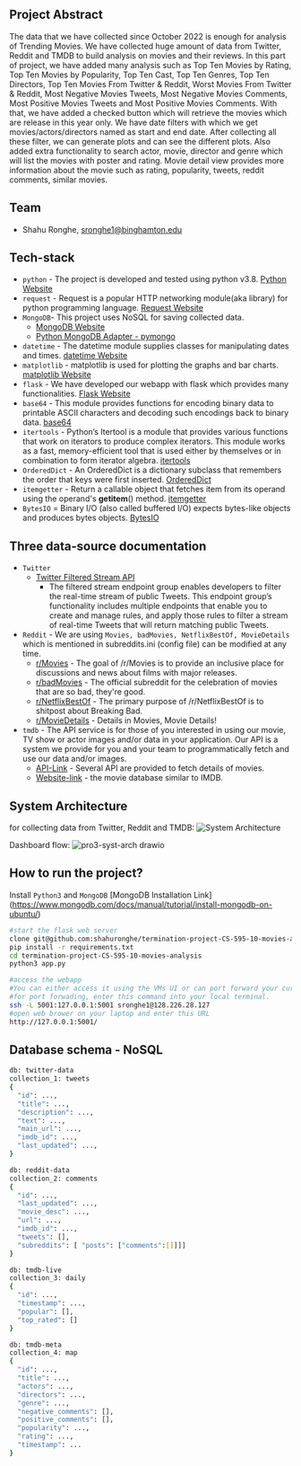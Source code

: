 ## Project Abstract

The data that we have collected since October 2022 is enough for analysis of Trending Movies. We have collected huge
amount of data from Twitter, Reddit and TMDB to build analysis on movies and their reviews. In this part of project, we
have added many analysis such as Top Ten Movies by Rating, Top Ten Movies by Popularity, Top Ten Cast, Top Ten Genres,
Top Ten Directors, Top Ten Movies From Twitter & Reddit, Worst Movies From Twitter & Reddit, Most Negative Movies
Tweets, Most Negative Movies Comments, Most Positive Movies Tweets and Most Positive Movies Comments. With that, we have
added a checked button which will retrieve the movies which are release in this year only. We have date filters with
which we get movies/actors/directors named as start and end date. After collecting all these filter, we can generate
plots and can see the different plots. Also added extra functionality to search actor, movie, director and genre which will list the movies with poster and rating. Movie detail view provides more information about the movie such as rating, popularity, tweets, reddit comments, similar movies.

## Team
* Shahu Ronghe, sronghe1@binghamton.edu

## Tech-stack

* `python` - The project is developed and tested using python v3.8. [Python Website](https://www.python.org/)
* `request` - Request is a popular HTTP networking module(aka library) for python programming
  language. [Request Website](https://docs.python-requests.org/en/latest/#)
* `MongoDB`- This project uses NoSQL for saving collected data.
    * [MongoDB Website](https://www.mongodb.com/)
    * [Python MongoDB Adapter - pymongo](https://pymongo.readthedocs.io/en/stable/)
* `datetime` - The datetime module supplies classes for manipulating dates and
  times. [datetime Website](https://docs.python.org/3/library/datetime.html/)
* `matplotlib` - matplotlib is used for plotting the graphs and bar
  charts. [matplotlib Website](https://matplotlib.org/)
* `flask` - We have developed our webapp with flask which provides many
  functionalities. [Flask Website](https://flask.palletsprojects.com/)
* `base64` - This module provides functions for encoding binary data to printable ASCII characters and decoding such
  encodings back to binary data. [base64](https://docs.python.org/3/library/base64.html)
* `itertools` - Python’s Itertool is a module that provides various functions that work on iterators to produce complex
  iterators. This module works as a fast, memory-efficient tool that is used either by themselves or in combination to
  form iterator algebra. [itertools](https://docs.python.org/3/library/itertools.html)
* `OrderedDict` - An OrderedDict is a dictionary subclass that remembers the order that keys were first
  inserted. [OrderedDict](https://docs.python.org/3/library/collections.html#collections.OrderedDict)
* `itemgetter` - Return a callable object that fetches item from its operand using the operand's __getitem__()
  method. [itemgetter](https://docs.python.org/3/library/operator.html)
* `BytesIO` = Binary I/O (also called buffered I/O) expects bytes-like objects and produces bytes
  objects. [BytesIO](https://wiki.python.org/moin/BytesIO)

## Three data-source documentation

* `Twitter`
    * [Twitter Filtered Stream API](https://developer.twitter.com/en/docs/twitter-api/tweets/filtered-stream/introduction)
      - The filtered stream endpoint group enables developers to filter the real-time stream of public Tweets. This
      endpoint group’s functionality includes multiple endpoints that enable you to create and manage rules, and apply
      those rules to filter a stream of real-time Tweets that will return matching public Tweets.
* `Reddit` - We are using `Movies, badMovies, NetflixBestOf, MovieDetails` which is mentioned in subreddits.ini (config
  file) can be modified at any time.
    * [r/Movies](https://reddit.com/r/Movies) - The goal of /r/Movies is to provide an inclusive place for discussions
      and news about films with major releases.
    * [r/badMovies](https://reddit.com/r/badMovies) - The official subreddit for the celebration of movies that are so
      bad, they're good.
    * [r/NetflixBestOf](https://reddit.com/r/NetflixBestOf) - The primary purpose of /r/NetflixBestOf is to shitpost
      about Breaking Bad.
    * [r/MovieDetails](https://reddit.com/r/MovieDetails) - Details in Movies, Movie Details!
* `tmdb` - The API service is for those of you interested in using our movie, TV show or actor images and/or data in
  your application. Our API is a system we provide for you and your team to programmatically fetch and use our data
  and/or images.
    * [API-Link](https://developers.themoviedb.org/3) - Several API are provided to fetch details of movies.
    * [Website-link](https://www.themoviedb.org/) - the movie database similar to IMDB.

## System Architecture
for collecting data from Twitter, Reddit and TMDB:
![System Architecture](https://drive.google.com/uc?export=view&id=1U5ZcVlE-9_gzfyvOr8DqQEYZIuAmuzzw)

Dashboard flow:
![pro3-syst-arch drawio](https://user-images.githubusercontent.com/90294806/208221918-3600944b-5d2f-4aa8-bd21-d7952eebb87b.png)


## How to run the project?

Install `Python3` and `MongoDB`
[MongoDB Installation Link] (https://www.mongodb.com/docs/manual/tutorial/install-mongodb-on-ubuntu/)

```bash
#start the flask web server
clone git@github.com:shahuronghe/termination-project-CS-595-10-movies-analysis.git
pip install -r requirements.txt
cd termination-project-CS-595-10-movies-analysis
python3 app.py

#access the webapp
#You can either access it using the VMs UI or can port forward your current laptop OS.
#for port forwading, enter this command into your local terminal.
ssh -L 5001:127.0.0.1:5001 sronghe1@128.226.28.127
#open web brower on your laptop and enter this URL
http://127.0.0.1:5001/
```

## Database schema - NoSQL

```bash
db: twitter-data
collection_1: tweets
{
  "id": ...,
  "title": ...,
  "description": ...,
  "text": ...,
  "main_url": ...,
  "imdb_id": ...,
  "last_updated": ...,
}

db: reddit-data
collection_2: comments
{
  "id": ...,
  "last_updated": ...,
  "movie_desc": ...,
  "url": ...,
  "imdb_id": ...,
  "tweets": [],
  "subreddits": [ "posts": ["comments":[]]]]
}

db: tmdb-live
collection_3: daily
{
  "id": ...,
  "timestamp": ...,
  "popular": [],
  "top_rated": []
}

db: tmdb-meta
collection_4: map
{
  "id": ...,
  "title": ...,
  "actors": ...,
  "directors": ...,
  "genre": ...,
  "negative_comments": [],
  "positive_comments": [],
  "popularity": ...,
  "rating": ...,
  "timestamp": ...
}
```
